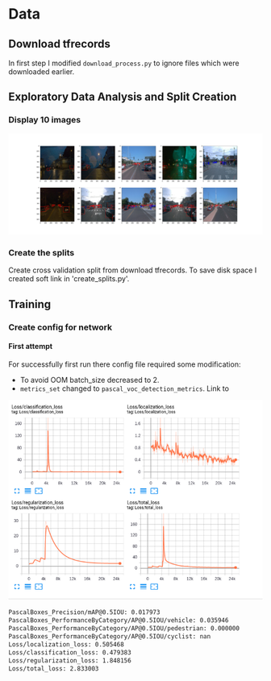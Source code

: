 # Data
## Download tfrecords
In first step I modified `download_process.py` to ignore files which were downloaded earlier.

## Exploratory Data Analysis and Split Creation
### Display 10 images
![ten_images](result/ten_frames.png)

### Create the splits
Create cross validation split from  download tfrecords. 
To save disk space I created soft link in 'create_splits.py'.

## Training
### Create config for network
#### First attempt
For successfully first run there config file required some modification:
* To avoid OOM batch_size decreased to 2. 
* `metrics_set` changed to `pascal_voc_detection_metrics`. Link to 

![first](result/first_training.png)
```
PascalBoxes_Precision/mAP@0.5IOU: 0.017973
PascalBoxes_PerformanceByCategory/AP@0.5IOU/vehicle: 0.035946
PascalBoxes_PerformanceByCategory/AP@0.5IOU/pedestrian: 0.000000
PascalBoxes_PerformanceByCategory/AP@0.5IOU/cyclist: nan
Loss/localization_loss: 0.505468
Loss/classification_loss: 0.479383
Loss/regularization_loss: 1.848156
Loss/total_loss: 2.833003
```
